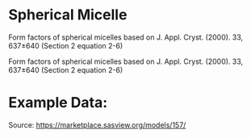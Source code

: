 # Spherical Micelle

Form factors of spherical micelles based on J. Appl. Cryst. (2000). 33, 637±640 (Section 2 equation 2-6)

Form factors of spherical micelles based on J. Appl. Cryst. (2000). 33, 637±640 (Section 2 equation 2-6)

# Example Data:

Source: https://marketplace.sasview.org/models/157/

